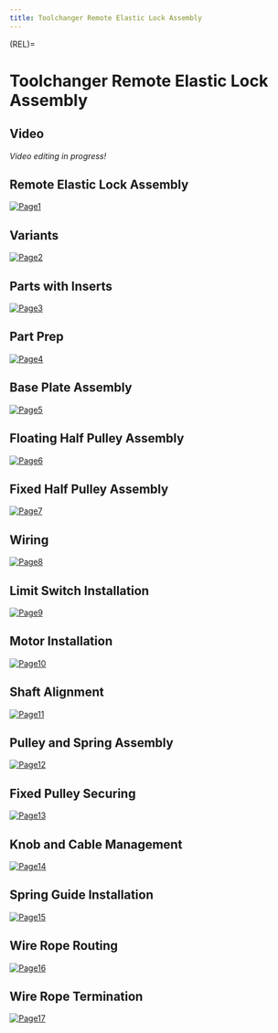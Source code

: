 ```yaml
---
title: Toolchanger Remote Elastic Lock Assembly
---
```


(REL)=
# Toolchanger Remote Elastic Lock Assembly

## Video
_Video editing in progress!_

## Remote Elastic Lock Assembly
[![Page1](_static/REL0.png)](_static/REL0.png)

## Variants
[![Page2](_static/REL1.png)](_static/REL1.png)

## Parts with Inserts
[![Page3](_static/REL2.png)](_static/REL2.png)

## Part Prep
[![Page4](_static/REL3.png)](_static/REL3.png)

## Base Plate Assembly
[![Page5](_static/REL4.png)](_static/REL4.png)

## Floating Half Pulley Assembly
[![Page6](_static/REL5.png)](_static/REL5.png)

## Fixed Half Pulley Assembly
[![Page7](_static/REL6.png)](_static/REL6.png)

## Wiring
[![Page8](_static/REL7.png)](_static/REL7.png)

## Limit Switch Installation
[![Page9](_static/REL8.png)](_static/REL8.png)

## Motor Installation
[![Page10](_static/REL9.png)](_static/REL9.png)

## Shaft Alignment
[![Page11](_static/REL10.png)](_static/REL10.png)

## Pulley and Spring Assembly
[![Page12](_static/REL11.png)](_static/REL11.png)

## Fixed Pulley Securing
[![Page13](_static/REL12.png)](_static/REL12.png)

## Knob and Cable Management
[![Page14](_static/REL13.png)](_static/REL13.png)

## Spring Guide Installation
[![Page15](_static/REL14.png)](_static/REL14.png)

## Wire Rope Routing
[![Page16](_static/REL15.png)](_static/REL15.png)

## Wire Rope Termination
[![Page17](_static/REL16.png)](_static/REL16.png)
